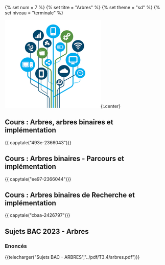 {% set num = 7 %}
{% set titre = "Arbres" %}
{% set theme = "sd" %}
{% set niveau = "terminale" %}


![pile](data/Arbre.png){:.center}

## Cours : Arbres, arbres binaires et implémentation

{{ capytale("493e-2366043")}}

## Cours : Arbres binaires - Parcours et implémentation

{{ capytale("ee97-2366044")}}

## Cours : Arbres binaires de Recherche et implémentation

{{ capytale("cbaa-2426797")}}

## Sujets BAC 2023 - Arbres

### Enoncés

{{telecharger("Sujets BAC - ARBRES","../pdf/T3.4/arbres.pdf")}}


